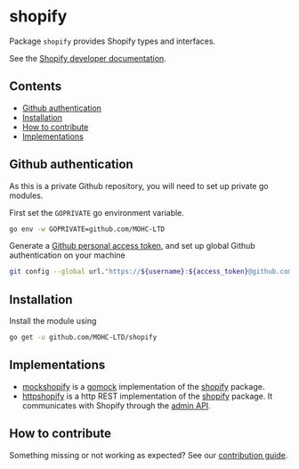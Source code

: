 # shopify

Package `shopify` provides Shopify types and interfaces.

See the [Shopify developer documentation](https://shopify.dev).

## Contents

- [Github authentication](#github-authentication)
- [Installation](#installation)
- [How to contribute](#how-to-contribute)
- [Implementations](#implementations)

## Github authentication

As this is a private Github repository, you will need to set up private go modules.

First set the `GOPRIVATE` go environment variable.

```sh
go env -w GOPRIVATE=github.com/MOHC-LTD
```

Generate a [Github personal access token](https://github.com/settings/tokens), and set up
global Github authentication on your machine

```sh
git config --global url."https://${username}:${access_token}@github.com".insteadOf "https://github.com"
```

## Installation

Install the module using

```sh
go get -u github.com/MOHC-LTD/shopify
```

## Implementations

- [mockshopify](https://github.com/MOHC-LTD/mockshopify) is a [gomock](https://github.com/golang/mock) implementation of the [shopify](https://github.com/MOHC-LTD/shopify) package.
- [httpshopify](https://github.com/MOHC-LTD/httpshopify) is a http REST implementation of the [shopify](https://github.com/MOHC-LTD/shopify) package. It communicates with Shopify through the [admin API](https://shopify.dev/docs/admin-api/rest/reference).

## How to contribute

Something missing or not working as expected? See our [contribution guide](./CONTRIBUTING.md).
